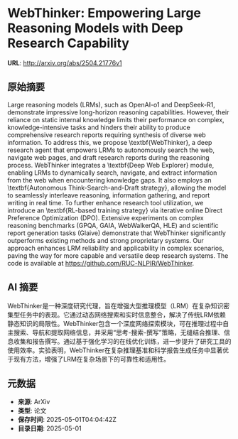 # WebThinker: Empowering Large Reasoning Models with Deep Research Capability

**URL**: http://arxiv.org/abs/2504.21776v1

## 原始摘要

Large reasoning models (LRMs), such as OpenAI-o1 and DeepSeek-R1, demonstrate
impressive long-horizon reasoning capabilities. However, their reliance on
static internal knowledge limits their performance on complex,
knowledge-intensive tasks and hinders their ability to produce comprehensive
research reports requiring synthesis of diverse web information. To address
this, we propose \textbf{WebThinker}, a deep research agent that empowers LRMs
to autonomously search the web, navigate web pages, and draft research reports
during the reasoning process. WebThinker integrates a \textbf{Deep Web
Explorer} module, enabling LRMs to dynamically search, navigate, and extract
information from the web when encountering knowledge gaps. It also employs an
\textbf{Autonomous Think-Search-and-Draft strategy}, allowing the model to
seamlessly interleave reasoning, information gathering, and report writing in
real time. To further enhance research tool utilization, we introduce an
\textbf{RL-based training strategy} via iterative online Direct Preference
Optimization (DPO). Extensive experiments on complex reasoning benchmarks
(GPQA, GAIA, WebWalkerQA, HLE) and scientific report generation tasks (Glaive)
demonstrate that WebThinker significantly outperforms existing methods and
strong proprietary systems. Our approach enhances LRM reliability and
applicability in complex scenarios, paving the way for more capable and
versatile deep research systems. The code is available at
https://github.com/RUC-NLPIR/WebThinker.


## AI 摘要

WebThinker是一种深度研究代理，旨在增强大型推理模型（LRM）在复杂知识密集型任务中的表现。它通过动态网络搜索和实时信息整合，解决了传统LRM依赖静态知识的局限性。WebThinker包含一个深度网络探索模块，可在推理过程中自主搜索、导航和提取网络信息，并采用“思考-搜索-撰写”策略，无缝结合推理、信息收集和报告撰写。通过基于强化学习的在线优化训练，进一步提升了研究工具的使用效率。实验表明，WebThinker在复杂推理基准和科学报告生成任务中显著优于现有方法，增强了LRM在复杂场景下的可靠性和适用性。

## 元数据

- **来源**: ArXiv
- **类型**: 论文
- **保存时间**: 2025-05-01T04:04:42Z
- **目录日期**: 2025-05-01
